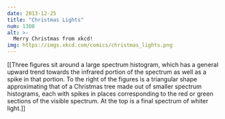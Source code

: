 ```yaml
---
date: 2013-12-25
title: "Christmas Lights"
num: 1308
alt: >-
  Merry Christmas from xkcd!
img: https://imgs.xkcd.com/comics/christmas_lights.png
---
```

[[Three figures sit around a large spectrum histogram, which has a general upward trend towards the infrared portion of the spectrum as well as a spike in that portion. To the right of the figures is a triangular shape approximating that of a Christmas tree made out of smaller spectrum histograms, each with spikes in places corresponding to the red or green sections of the visible spectrum. At the top is a final spectrum of whiter light.]]

